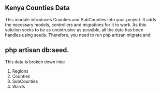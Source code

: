 ## Kenya Counties Data

This module introduces Counties and SubCounties into your project. It adds the necessary models, controllers and migrations for it to work. As this solution seeks to be as unobtrusive as possible, all the data has been handles using seeds. Therefore, you need to run 
php artisan migrate 
and 
## php artisan db:seed.

This data is broken down into:
1. Regions
2. Counties 
3. SubCounties
4. Wards

